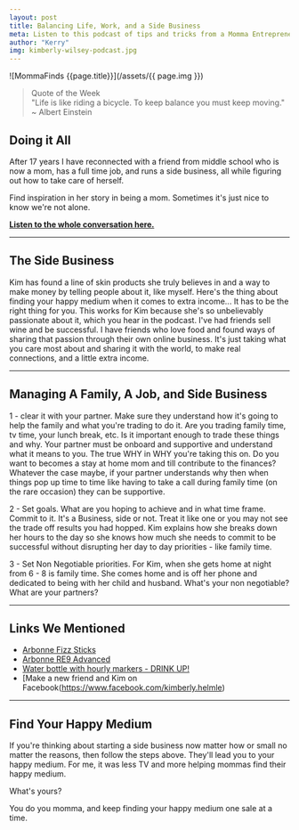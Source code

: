```yaml
---
layout: post
title: Balancing Life, Work, and a Side Business
meta: Listen to this podcast of tips and tricks from a Momma Entrepreneur
author: "Kerry"
img: kimberly-wilsey-podcast.jpg
---
```


![MommaFinds {{page.title}}](/assets/{{ page.img }})

> Quote of the Week <br> "Life is like riding a bicycle. To keep balance you must keep moving." <br>~ Albert Einstein

## Doing it All

After 17 years I have reconnected with a friend from middle school who is now a mom, has a full time job, and runs a side business, all while figuring out how to take care of herself.

Find inspiration in her story in being a mom. Sometimes it's just nice to know we're not alone.

**[Listen to the whole conversation here.](https://anchor.fm/kerry-guard/episodes/Find-Your-Happy-Medium-in-Balancing-Life--Work--and-Your-Passion-Projects-e59ulv)**

---

## The Side Business

Kim has found a line of skin products she truly believes in and a way to make money by telling people about it, like myself. Here's the thing about finding your happy medium when it comes to extra income... It has to be the right thing for you. This works for Kim because she's so unbelievably passionate about it, which you hear in the podcast. I've had friends sell wine and be successful. I have friends who love food and found ways of sharing that passion through their own online business. It's just taking what you care most about and sharing it with the world, to make real connections, and a little extra income.

---

## Managing A Family, A Job, and Side Business

1 - clear it with your partner. Make sure they understand how it's going to help the family and what you're trading to do it. Are you trading family time, tv time, your lunch break, etc. Is it important enough to trade these things and why. Your partner must be onboard and supportive and understand what it means to you. The true WHY in WHY you're taking this on. Do you want to becomes a stay at home mom and till contribute to the finances? Whatever the case maybe, if your partner understands why then when things pop up time to time like having to take a call during family time (on the rare occasion) they can be supportive.

2 - Set goals. What are you hoping to achieve and in what time frame. Commit to it. It's a Business, side or not. Treat it like one or you may not see the trade off results you had hopped. Kim explains how she breaks down her hours to the day so she knows how much she needs to commit to be successful without disrupting her day to day priorities - like family time.

3 - Set Non Negotiable priorities. For Kim, when she gets home at night from 6 - 8 is family time. She comes home and is off her phone and dedicated to being with her child and husband. What's your non negotiable? What are your partners?

---

## Links We Mentioned

+ [Arbonne Fizz Sticks](https://www.arbonne.com/Pws/homeoffice/store/AMUS/product/Energy-Fizz-Sticks-Citrus-2077,8007,272.aspx)
+ [Arbonne RE9 Advanced](https://www.arbonne.com/Pws/homeoffice/store/AMUS/product/RE9-Advanced-Set-818,11161,199.aspx)
+ [Water bottle with hourly markers - DRINK UP!]()
+ [Make a new friend and Kim on Facebook(https://www.facebook.com/kimberly.helmle)

---

## Find Your Happy Medium

If you're thinking about starting a side business now matter how or small no matter the reasons, then follow the steps above. They'll lead you to your happy medium. For me, it was less TV and more helping mommas find their happy medium.

What's yours? 

You do you momma, and keep finding your happy medium one sale at a time.
